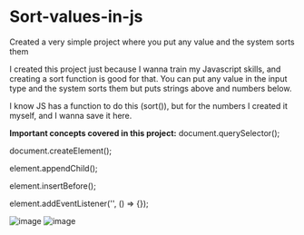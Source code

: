 # Sort-values-in-js
Created a very simple project where you put any value and the system sorts them

I created this project just because I wanna train my Javascript skills, and creating a sort function is good for that.
You can put any value in the input type and the system sorts them but puts strings above and numbers below.

I know JS has a function to do this (sort()), but for the numbers I created it myself, and I wanna save it here.

**Important concepts covered in this project:**
document.querySelector();

document.createElement();

element.appendChild();

element.insertBefore();

element.addEventListener('', () => {});

 
![image](https://user-images.githubusercontent.com/81515650/155535334-f5251ba5-165b-40de-94de-3b9ac478dc26.png) ![image](https://user-images.githubusercontent.com/81515650/155535505-91cc9c1d-f176-4844-af6f-e38023b50d81.png)
